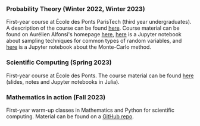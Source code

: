 ---
---
### Probability Theory (Winter 2022, Winter 2023)

First-year course at École des Ponts ParisTech (third year undergraduates). A description of the course can be found [here](http://gede.enpc.fr/programme/fiche.aspx?param=M%3a1PROB). Course material can be found on Aurélien Alfonsi's homepage [here](http://cermics.enpc.fr/~alfonsi/Proba1A.html), [here](../teaching/tp_simu.ipynb) is a Jupyter notebook about sampling techniques for common types of random variables, and [here](../teaching/tp_mc.ipynb) is a Jupyter notebook about the Monte-Carlo method.

### Scientific Computing (Spring 2023)

First-year course at École des Ponts. The course material can be found [here](https://jfbarthelemy.github.io/Cours_ENPC_pratique_calcul_scientifique/) (slides, notes and Jupyter notebooks in Julia).

### Mathematics in action (Fall 2023)

First-year warm-up classes in Mathematics and Python for scientific computing. Material can be found on a [GitHub repo](https://github.com/GabrielStoltz/MACT).